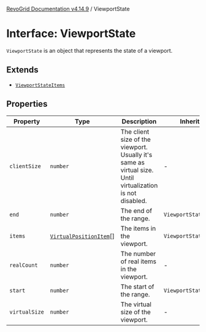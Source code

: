 [RevoGrid Documentation v4.14.9](README.md) / ViewportState

# Interface: ViewportState

`ViewportState` is an object that represents the state of a viewport.

## Extends

- [`ViewportStateItems`](TypeAlias.ViewportStateItems.md)

## Properties

| Property | Type | Description | Inherited from | Defined in |
| ------ | ------ | ------ | ------ | ------ |
| `clientSize` | `number` | The client size of the viewport. Usually it's same as virtual size. Until virtualization is not disabled. | - | [src/types/interfaces.ts:547](https://github.com/revolist/revogrid/blob/6c3c52a081bcade371a3f5576e4e5805c6bbce5c/src/types/interfaces.ts#L547) |
| `end` | `number` | The end of the range. | `ViewportStateItems.end` | [src/types/interfaces.ts:515](https://github.com/revolist/revogrid/blob/6c3c52a081bcade371a3f5576e4e5805c6bbce5c/src/types/interfaces.ts#L515) |
| `items` | [`VirtualPositionItem`](Interface.VirtualPositionItem.md)[] | The items in the viewport. | `ViewportStateItems.items` | [src/types/interfaces.ts:526](https://github.com/revolist/revogrid/blob/6c3c52a081bcade371a3f5576e4e5805c6bbce5c/src/types/interfaces.ts#L526) |
| `realCount` | `number` | The number of real items in the viewport. | - | [src/types/interfaces.ts:536](https://github.com/revolist/revogrid/blob/6c3c52a081bcade371a3f5576e4e5805c6bbce5c/src/types/interfaces.ts#L536) |
| `start` | `number` | The start of the range. | `ViewportStateItems.start` | [src/types/interfaces.ts:511](https://github.com/revolist/revogrid/blob/6c3c52a081bcade371a3f5576e4e5805c6bbce5c/src/types/interfaces.ts#L511) |
| `virtualSize` | `number` | The virtual size of the viewport. | - | [src/types/interfaces.ts:540](https://github.com/revolist/revogrid/blob/6c3c52a081bcade371a3f5576e4e5805c6bbce5c/src/types/interfaces.ts#L540) |
